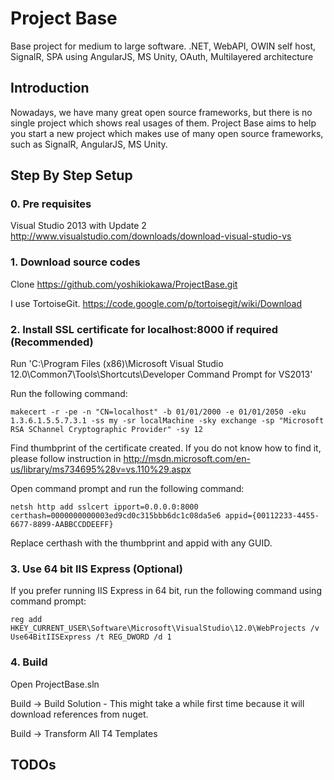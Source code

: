 Project Base
===========

Base project for medium to large software. .NET, WebAPI, OWIN self host, SignalR, SPA using AngularJS, MS Unity, OAuth, Multilayered architecture

## Introduction

Nowadays, we have many great open source frameworks, but there is no single project which shows real usages of them.
Project Base aims to help you start a new project which makes use of many open source frameworks, such as SignalR, AngularJS, MS Unity.

## Step By Step Setup

### 0. Pre requisites

Visual Studio 2013 with Update 2 http://www.visualstudio.com/downloads/download-visual-studio-vs

### 1. Download source codes

Clone https://github.com/yoshikiokawa/ProjectBase.git

I use TortoiseGit. https://code.google.com/p/tortoisegit/wiki/Download

### 2. Install SSL certificate for localhost:8000 if required (Recommended)

Run 'C:\Program Files (x86)\Microsoft Visual Studio 12.0\Common7\Tools\Shortcuts\Developer Command Prompt for VS2013'

Run the following command:
```
makecert -r -pe -n "CN=localhost" -b 01/01/2000 -e 01/01/2050 -eku 1.3.6.1.5.5.7.3.1 -ss my -sr localMachine -sky exchange -sp "Microsoft RSA SChannel Cryptographic Provider" -sy 12
```
Find thumbprint of the certificate created. If you do not know how to find it, please follow instruction in http://msdn.microsoft.com/en-us/library/ms734695%28v=vs.110%29.aspx

Open command prompt and run the following command:
```
netsh http add sslcert ipport=0.0.0.0:8000 certhash=0000000000003ed9cd0c315bbb6dc1c08da5e6 appid={00112233-4455-6677-8899-AABBCCDDEEFF} 
```
Replace certhash with the thumbprint and appid with any GUID.

### 3. Use 64 bit IIS Express (Optional)

If you prefer running IIS Express in 64 bit, run the following command using command prompt:
```
reg add HKEY_CURRENT_USER\Software\Microsoft\VisualStudio\12.0\WebProjects /v Use64BitIISExpress /t REG_DWORD /d 1
```

### 4. Build

Open ProjectBase.sln

Build -> Build Solution - This might take a while first time because it will download references from nuget.

Build -> Transform All T4 Templates

## TODOs

